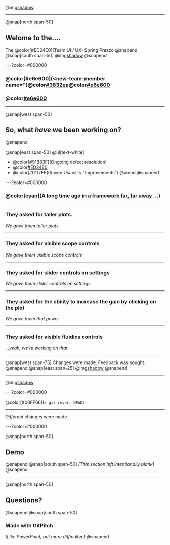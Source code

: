 @img[shadow](assets/img/bcast.jpeg)

---
@snap[north span-50]
## Welome to the....
The @color[#ED24E0](Team UI / UX)
Spring Prezzo
@snapend
@snap[south span-50]
@img[shadow](assets/img/200.gif)
@snapend

---?color=#000000
### @color[#e6e600](&lt;new-team-member name=")@color[#3832ea](Lorraine)@color[#e6e600]("&gt;)
### @color[#e6e600](&lt;/new-team-member&gt;)

---
@snap[west span-50]
## So, what _have_ we been working on?
@snapend

@snap[east span-50]
@ul[text-white]
- @color[#91B83F](Ongoing defect resolution)
- @color[#ED24E0](Localisation)
- @color[#0117FF](Raven Usability "Improvements")
@ulend
@snapend

---?color=#000000

### @color[cyan](**A long time ago in a framework far, far away ...**)

---

### They asked for taller plots.
_We gave them taller plots_

---

### They asked for visible scope controls
_We gave them visible scope controls_

---

### They asked for slider controls on settings
_We gave them slider controls on settings_

---

### They asked for the ability to increase the gain by clicking on the plot
_We gave them that power_

---

### They asked for visible fluidics controls
_...yeah, we're working on that_

---

@snap[west span-75]
Changes were made.
Feedback was sought.
@snapend
@snap[east span-25]
@img[shadow](assets/img/wolf-580.jpg)
@snapend

---

@img[shadow](assets/img/laughing.png)

---?color=#000000

@color[#00FF66](`> git revert HEAD`)

---

*Different* changes were made...


---?color=#000000

@snap[north span-50]
## Demo
@snapend
@snap[south span-50]
_[This section left intentionally blank]_
@snapend

---

@snap[north span-50]
## Questions?
@snapend
@snap[south span-50]
### Made with GitPitch
*(Like PowerPoint, but more difficulter.)*
@snapend
